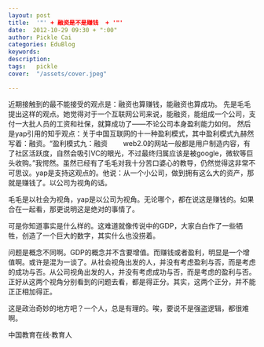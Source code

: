 ```yaml
---
layout: post  
title:  '"' + 融资是不是赚钱  + '"'
date:  2012-10-29 09:30 + ":00" 
author: Pickle Cai  
categories: EduBlog  
keywords: 
description:   
tags:	pickle   
cover:  "/assets/cover.jpeg"  

---  
```

    
 近期接触到的最不能接受的观点是：融资也算赚钱，能融资也算成功。 先是毛毛提出这样的观点。她觉得对于一个互联网公司来说，能融资，能组成一个公司，支付一大批人员的工资和社保，就算成功了——不论公司本身盈利能力如何。 然后是yap引用的知乎观点：关于中国互联网的十一种盈利模式，其中盈利模式九赫然写着：融资。“盈利模式九：融资 　　web2.0的网站一般都是用户制造内容，有了社区活跃度，自然会吸引VC的眼光，不过最终归属应该是被google，微软等巨头收购。”我愕然。虽然已经有了毛毛对我十分苦口婆心的教导，仍然觉得这非常不可思议。yap是支持这观点的。他说：从一个小公司，做到拥有这么大的资产，那就是赚钱了。以公司为视角的话。

毛毛是以社会为视角，yap是以公司为视角。无论哪个，都在说这是赚钱的。如果合在一起看，那更说明这是绝对的事情了。

可是你知道事实是什么样的。这难道就像传说中的GDP，大家白白作了一些牺牲，创造了一个巨大的数字，其实什么也没捞着。

问题是概念不同啊。GDP的概念并不含要增值。而赚钱或者盈利，明显是一个增值啊。或许是混为一谈了。从社会视角出发的人，并没有考虑盈利与否，而是考虑的成功与否。从公司视角出发的人，并没有考虑成功与否，而是考虑的盈利与否。正好从这两个视角分别看到的问题去看，都是得正分。其实，这两个正分，并不能正正相加得正。

这是政治奇妙的地方吧？一个人，总是有理的。唉，要说不是强盗逻辑，都很难啊。		

		    
 中国教育在线·教育人

